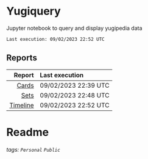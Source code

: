 # Yugiquery
Jupyter notebook to query and display yugipedia data

    Last execution: 09/02/2023 22:52 UTC

## Reports

|                    Report | Last execution       |
| -------------------------:|:-------------------- |
|       [Cards](Cards.html) | 09/02/2023 22:39 UTC |
|         [Sets](Sets.html) | 09/02/2023 22:48 UTC |
| [Timeline](Timeline.html) | 09/02/2023 22:52 UTC |


# Readme

###### tags: `Personal` `Public`
